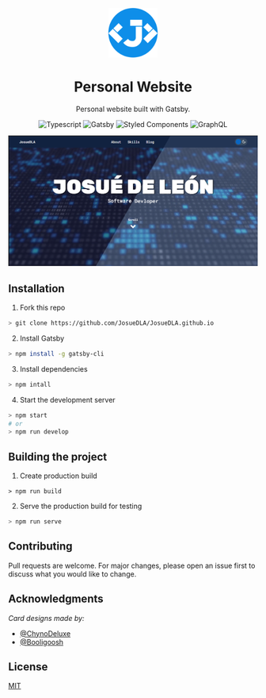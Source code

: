 <p align="center">
  <img alt="Logo" src="https://github.com/JosueDLA/JosueDLA.github.io/blob/37c012742f3aa026e839bb34ffbf2919bfe5558d/src/images/Logo.png" width="100" />
</p>

<h1 align="center">
  Personal Website
</h1>

<p align="center">
    Personal website built with Gatsby.
</p>

<p align="center">
    <img alt="Typescript" src="https://img.shields.io/badge/TypeScript-007ACC?style=for-the-badge&logo=typescript&logoColor=white" /> 
    <img alt="Gatsby" src="https://img.shields.io/badge/Gatsby-663399?style=for-the-badge&logo=gatsby&logoColor=white" />
    <img alt="Styled Components" src="https://img.shields.io/badge/styled--components-DB7093?style=for-the-badge&logo=styled-components&logoColor=white" />
    <img alt="GraphQL" src="https://img.shields.io/badge/-GraphQL-E10098?style=for-the-badge&logo=graphql"/>
</p>

<div align="center">
    <img alt=="Portfolio Screenshot" src="static/home.png" />
</div>

## Installation

1. Fork this repo

```bash
> git clone https://github.com/JosueDLA/JosueDLA.github.io
```

2. Install Gatsby

```bash
> npm install -g gatsby-cli
```

3. Install dependencies

```bash
> npm intall
```

4. Start the development server

```bash
> npm start
# or
> npm run develop
```

## Building the project

1. Create production build

```
> npm run build
```

2. Serve the production build for testing

```bash
> npm run serve
```

## Contributing

Pull requests are welcome. For major changes, please open an issue first to discuss what you would like to change.

## Acknowledgments

_Card designs made by:_

- [@ChynoDeluxe](https://codepen.io/ChynoDeluxe/pen/bdXeqQ)
- [@Booligoosh](https://codepen.io/Booligoosh/pen/mKPpQp)

## License

[MIT](/LICENSE)
